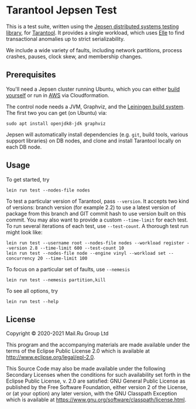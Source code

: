 # Tarantool Jepsen Test

This is a test suite, written using the [Jepsen distributed systems testing
library](https://jepsen.io), for
[Tarantool](https://github.com/tarantool/tarantool). It provides a single
workload, which uses [Elle](https://github.com/jepsen-io/elle) to find
transactional anomalies up to strict serializability.

We include a wide variety of faults, including network partitions, process
crashes, pauses, clock skew, and membership changes.

## Prerequisites

You'll need a Jepsen cluster running Ubuntu, which you can either [build
yourself](https://github.com/jepsen-io/jepsen#setting-up-a-jepsen-environment)
or run in
[AWS](https://aws.amazon.com/marketplace/pp/B01LZ7Y7U0?qid=1486758124485&sr=0-1&ref_=srh_res_product_title)
via Cloudformation.

The control node needs a JVM, Graphviz, and the [Leiningen
build system](https://github.com/technomancy/leiningen#installation). The first
two you can get (on Ubuntu) via:

```shell
sudo apt install openjdk8-jdk graphviz
```

Jepsen will automatically install dependencies (e.g. `git`, build tools,
various support libraries) on DB nodes, and clone and install Tarantool locally
on each DB node.

## Usage

To get started, try

```
lein run test --nodes-file nodes
```

To test a particular version of Tarantool, pass `--version`. It accepts two
kind of versions: branch version (for example 2.2) to use a latest version
of package from this branch and GIT commit hash to use version built on this
commit. You may also want to provide a custom `--time-limit` for each test. To
run several iterations of each test, use `--test-count`. A thorough test run
might look like:

```
lein run test --username root --nodes-file nodes --workload register --version 2.8 --time-limit 600 --test-count 10
lein run test --nodes-file node --engine vinyl --workload set --concurrency 20 --time-limit 100
```

To focus on a particular set of faults, use `--nemesis`

```
lein run test --nemesis partition,kill
```

To see all options, try

```
lein run test --help
```

## License

Copyright © 2020-2021 Mail.Ru Group Ltd

This program and the accompanying materials are made available under the
terms of the Eclipse Public License 2.0 which is available at
http://www.eclipse.org/legal/epl-2.0.

This Source Code may also be made available under the following Secondary
Licenses when the conditions for such availability set forth in the Eclipse
Public License, v. 2.0 are satisfied: GNU General Public License as published by
the Free Software Foundation, either version 2 of the License, or (at your
option) any later version, with the GNU Classpath Exception which is available
at https://www.gnu.org/software/classpath/license.html.

